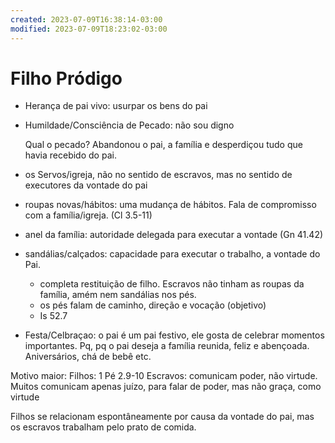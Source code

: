 ```yaml
---
created: 2023-07-09T16:38:14-03:00
modified: 2023-07-09T18:23:02-03:00
---
```


# Filho Pródigo

- Herança de pai vivo: usurpar os bens do pai

- Humildade/Consciência de Pecado: não sou digno

    Qual o pecado? Abandonou o pai, a família e desperdiçou tudo que havia recebido do pai.

- os Servos/igreja, não no sentido de escravos, mas no sentido de executores da vontade do pai

- roupas novas/hábitos: uma mudança de hábitos. Fala de compromisso com a família/igreja. (Cl 3.5-11)

- anel da família: autoridade delegada para executar a vontade (Gn 41.42)

- sandálias/calçados: capacidade para executar o trabalho, a vontade do Pai.
    - completa restituição de filho. Escravos não tinham as roupas da família, amém nem sandálias nos pés.
    - os pés falam de caminho, direção e vocação (objetivo)
    - Is 52.7

- Festa/Celbraçao: o pai é um pai festivo, ele gosta de celebrar momentos importantes. Pq, pq o pai deseja a família reunida, feliz e abençoada. Aniversários, chá de bebê etc.

Motivo maior: 
Filhos: 1 Pé 2.9-10
Escravos: comunicam poder, não virtude. Muitos comunicam apenas juízo, para falar de poder, mas não graça, como virtude

Filhos se relacionam espontâneamente por causa da vontade do pai, mas os escravos trabalham pelo prato de comida.
